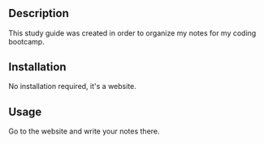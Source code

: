 # <Prework-Study-Guide>

## Description
This study guide was created in order to organize my notes for my coding bootcamp.

## Installation

No installation required, it's a website.

## Usage

Go to the website and write your notes there.